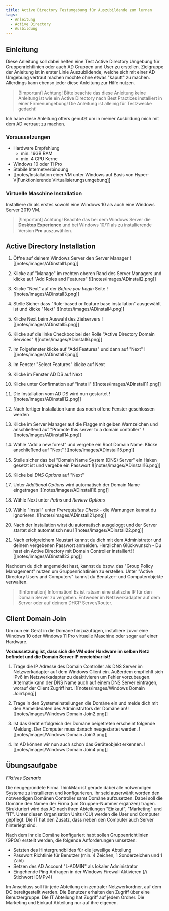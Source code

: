 ```yaml
---
title: Active Directory Testumgebung für Auszubildende zum lernen
tags:
  - Anleitung
  - Active Directory
  - Ausbildung
---
```

## Einleitung
Diese Anleitung soll dabei helfen eine Test Active Directory Umgebung für Gruppenrichtlinien oder auch AD Gruppen und User zu erstellen. 
Zielgruppe der Anleitung ist in erster Linie Auszubildende, welche sich mit einer AD Umgebung vertraut machen möchte ohne etwas "kaputt" zu machen. Allerdings kann ebenso jeder diese Anleitung zur Hilfe nutzen.
> [!Important] Achtung!
> Bitte beachte das diese Anleitung keine Anleitung ist wie ein Active Directory nach Best Practices installiert in einer Firmenumgebung! Die Anleitung ist alleinig für Testzwecke gedacht!

Ich habe diese Anleitung öfters genutzt um in meiner Ausbildung mich mit dem AD vertraut zu machen. 

### Voraussetzungen
- Hardware Empfehlung
	- min. 16GB RAM
	- min. 4 CPU Kerne
- Windows 10 oder 11 Pro
- Stabile Internetverbindung
- [[notes/Installation einer VM unter Windows auf Basis von Hyper-V|Funktionierende Virtualisierungsumgebung]] 

### Virtuelle Maschine Installation
Installiere dir als erstes sowohl eine Windows 10 als auch eine Windows Server 2019 VM.
> [!Important] Achtung!
> Beachte das bei dem Windows Server die **Desktop Experience** und bei Windows 10/11 als zu installierende Version **Pro** auszuwählen.

## Active Directory Installation
1. Öffne auf deinem Windows Server den Server Manager
	![[notes/images/ADinstall1.png]]

2. Klicke auf "Manage" im rechten oberen Rand des Server Managers und klicke auf "Add Roles and Features"
	![[notes/images/ADinstall2.png]]

3. Klicke "Next" auf der *Before you begin* Seite
	![[notes/images/ADinstall3.png]]

4. Stelle Sicher dass "Role-based or feature base installation" ausgewählt ist und klicke "Next"
	![[notes/images/ADinstall4.png]]

5. Klicke Next beim Auswahl des Zielservers
	![[notes/images/ADinstall5.png]]

6. Klicke auf die linke Checkbox bei der Rolle "Active Directory Domain Services"
	![[notes/images/ADinstall6.png]]

7. Im Folgefenster klicke auf "Add Features" und dann auf "Next"
	![[notes/images/ADinstall7.png]]

8. Im Fenster "Select Features" klicke auf Next
9. Klicke im Fenster AD DS auf Next
10. Klicke unter Confirmation auf "Install"
	![[notes/images/ADinstall11.png]]

11. Die Installation vom AD DS wird nun gestartet
	![[notes/images/ADinstall12.png]]

12. Nach fertiger Installation kann das noch offene Fenster geschlossen werden
13. Klicke im Server Manager auf die Flagge mit gelben Warnzeichen und anschließend auf "Promote this server to a domain controller"
	![[notes/images/ADinstall14.png]]

14. Wähle "Add a new forest" und vergebe ein Root Domain Name. Klicke anschließend auf "Next"
	![[notes/images/ADinstall15.png]]

15.  Stelle sicher das bei "Domain Name System (DNS) Server" ein Haken gesetzt ist und vergebe ein Passwort
	![[notes/images/ADinstall16.png]]

16. Klicke bei *DNS Options* auf "Next"
17. Unter *Additional Options* wird automatisch der Domain Name eingetragen
	![[notes/images/ADinstall18.png]]

18. Wähle Next unter *Paths* und *Review Options*
19. Wähle "Install" unter *Prerequisites Check* - die Warnungen kannst du ignorieren.
	![[notes/images/ADinstall21.png]]

20. Nach der Installation wirst du automatisch ausgeloggt und der Server startet sich automatisch neu
	![[notes/images/ADinstall22.png]]

21. Nach erfolgreichem Neustart kannst du dich mit dem Administrator und deinem vergebenen Passwort anmelden. Herzlichen Glückwunsch - Du hast ein Active Directory mit Domain Controller installiert!
	![[notes/images/ADinstall23.png]]

Nachdem du dich angemeldet hast, kannst du bspw. das "Group Policy Management" nutzen um Gruppenrichtlinien zu erstellen. Unter "Active Directory Users and Computers" kannst du Benutzer- und Computerobjekte verwalten. 

> [!Information] Information!
> Es ist ratsam eine statische IP für den Domain Server zu vergeben. Entweder im Netzwerkadapter auf dem Server oder auf deinem DHCP Server/Router.

## Client Domain Join
Um nun ein Gerät in die Domäne hinzuzufügen, installiere zuvor eine Windows 10 oder Windows 11 Pro virtuelle Maschine oder sogar auf einer Hardware.

**Voraussetzung ist, dass sich die VM oder Hardware im selben Netz befindet und die Domain Server IP erreichbar ist!**  


1. Trage die IP Adresse des Domain Controller als DNS Server im Netzwerkadapter auf dem Windows Client ein. Außerdem empfiehlt sich IPv6 im Netzwerkadapter zu deaktivieren um Fehler vorzubeugen.
   Alternativ kann der DNS Name auch auf einem DNS Server eintragen, worauf der Client Zugriff hat.
	![[notes/images/Windows Domain Join1.png]]

2. Trage in den Systemeinstellungen die Domäne ein und melde dich mit den Anmeldedaten des Administrators der Domäne an!
	![[notes/images/Windows Domain Join2.png]]

3. Ist das Gerät erfolgreich der Domäne beigetreten erscheint folgende Meldung. Der Computer muss danach neugestartet werden.
	![[notes/images/Windows Domain Join3.png]]

4. Im AD können wir nun auch schon das Geräteobjekt erkennen.
	![[notes/images/Windows Domain Join4.png]]


## Übungsaufgabe
*Fiktives Szenario*

Die neugegründete Firma ThinkMax ist gerade dabei alle notwendigen Systeme zu installieren und konfigurieren.
Ihr seid auserwählt worden den notwendigen Domänen Controller samt Domäne aufzusetzen. Dabei soll die Domäne den Namen der Firma (um Gruppen-Nummer ergänzen) tragen.
Strukturiert wird das AD nach ihren Abteilungen "Einkauf", "Marketing" und "IT".
Unter diesen Organisation Units (OU) werden die User und Computer gepflegt. Die IT hat den Zusatz, dass neben den Computer auch Server hinterlegt sind.

Nach dem ihr die Domäne konfiguriert habt sollen Gruppenrichtlinien (GPOs) erstellt werden, die folgende Anforderungen umsetzen:
- Setzten des Hintergrundbildes für die jeweilige Abteilung
- Passwort Richtlinie für Benutzer (min. 4 Zeichen, 1 Sonderzeichen und 1 Zahl)
- Setzen des AD Account "L-ADMIN" als lokaler Administrator
- Eingehende Ping Anfragen in der Windows Firewall Aktivieren (// Stichwort ICMPv4)

Im Anschluss soll für jede Abteilung ein zentraler Netzwerkordner, auf dem DC bereitgestellt werden. Die Benutzer erhalten den Zugriff über eine Benutzergruppe. Die IT Abteilung hat Zugriff auf jedem Ordner. Die Marketing und Einkauf Abteilung nur auf ihre eigenen.
